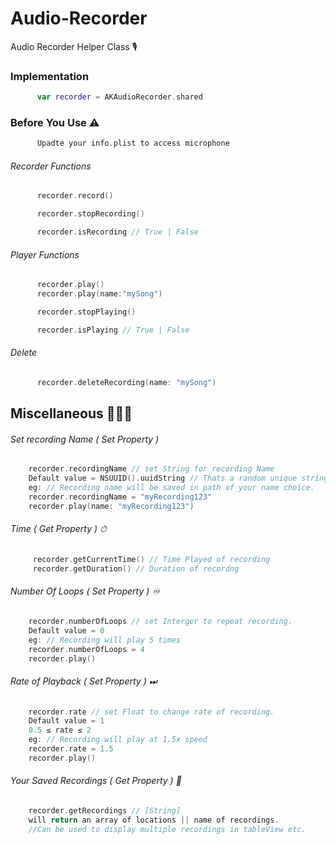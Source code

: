 # Audio-Recorder
Audio Recorder Helper Class 🎙

### Implementation

```Swift
      var recorder = AKAudioRecorder.shared
```

### Before You Use ⚠️

```Swift
      Upadte your info.plist to access microphone
```

###### Recorder Functions

```Swift
      recorder.record()
```
```Swift
      recorder.stopRecording()
```
```Swift
      recorder.isRecording // True | False 
```

###### Player Functions

```Swift
      recorder.play()
      recorder.play(name:"mySong")
```
```Swift
      recorder.stopPlaying()
```
```Swift
      recorder.isPlaying // True | False 
```

###### Delete

```Swift
      recorder.deleteRecording(name: "mySong")
```

## Miscellaneous 🤷🏻‍♂️

 ###### Set recording Name ( Set Property )
 ```Swift
     recorder.recordingName // set String for recording Name
     Default value = NSUUID().uuidString // Thats a random unique string 
     eg: // Recording name will be saved in path of your name choice.
     recorder.recordingName = "myRecording123"   
     recorder.play(name: "myRecording123")
```

###### Time ( Get Property ) ⏱
```Swift
     recorder.getCurrentTime() // Time Played of recording
     recorder.getDuration() // Duration of recordng
```
  
 ###### Number Of Loops ( Set Property ) ♾
 ```Swift
     recorder.numberOfLoops // set Interger to repeat recording. 
     Default value = 0
     eg: // Recording will play 5 times
     recorder.numberOfLoops = 4   
     recorder.play()
```

 ###### Rate of Playback ( Set Property ) ⏭
 ```Swift
     recorder.rate // set Float to change rate of recording.
     Default value = 1
     0.5 ≤ rate ≤ 2
     eg: // Recording will play at 1.5x speed
     recorder.rate = 1.5
     recorder.play()
```

 ###### Your Saved Recordings ( Get Property ) 🔰
 ```Swift
     recorder.getRecordings // [String]
     will return an array of locations || name of recordings.
     //Can be used to display multiple recordings in tableView etc.
```     




